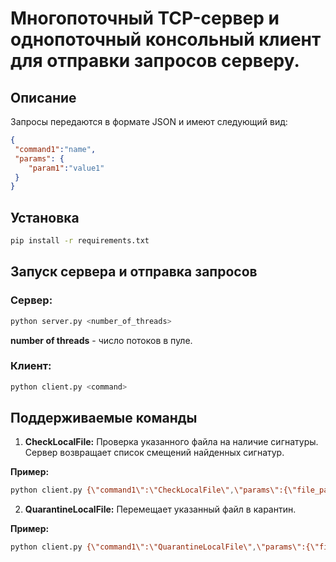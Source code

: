 # Многопоточный TCP-сервер и однопоточный консольный клиент для отправки запросов серверу.

## Описание

Запросы передаются в формате JSON и имеют следующий вид:

```json
{
 "command1":"name",
 "params": {
    "param1":"value1"
 }
}
```

## Установка
```sh
pip install -r requirements.txt
```

## Запуск сервера и отправка запросов
### Сервер:

```sh
python server.py <number_of_threads>
```
**number of threads** - число потоков в пуле.

### Клиент:

```sh
python client.py <command>
```

## Поддерживаемые команды

1. **CheckLocalFile:** Проверка указанного файла на наличие сигнатуры. Сервер возвращает список смещений найденных сигнатур.

**Пример:**
```sh
python client.py {\"command1\":\"CheckLocalFile\",\"params\":{\"file_path\":\"server.py\",\"signature\":\"BUFFER\"}}
```

2. **QuarantineLocalFile:** Перемещает указанный файл в карантин.

**Пример:**
```sh
python client.py {\"command1\":\"QuarantineLocalFile\",\"params\":{\"file_path\":\"testfile\"}}
```